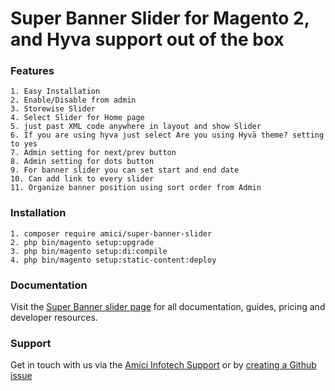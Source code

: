 
# Super Banner Slider for Magento 2, and Hyva support out of the box

### Features
    1. Easy Installation
    2. Enable/Disable from admin
    3. Storewise Slider
    4. Select Slider for Home page
    5. just past XML code anywhere in layout and show Slider
    6. If you are using hyva just select Are you using Hyvä theme? setting to yes
    7. Admin setting for next/prev button
    8. Admin setting for dots button
    9. For banner slider you can set start and end date
    10. Can add link to every slider
    11. Organize banner position using sort order from Admin

### Installation

    1. composer require amici/super-banner-slider
    2. php bin/magento setup:upgrade
    3. php bin/magento setup:di:compile
    4. php bin/magento setup:static-content:deploy

### Documentation
Visit the [Super Banner slider page](https://docs.amiciinfotech.com/magento/super-banner-slider) for all documentation, guides, pricing and developer resources.

### Support
Get in touch with us via the [Amici Infotech Support](https://amiciinfotech.com/contact) or by [creating a Github issue](https://github.com/amici-infotech/magento-super-banner-slider/issues)